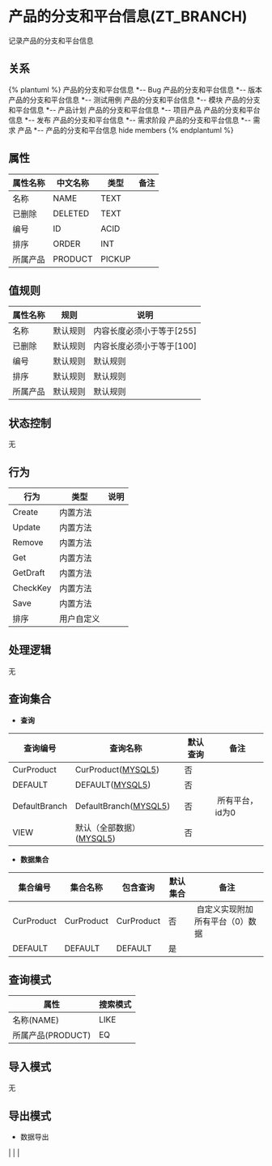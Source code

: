 # 产品的分支和平台信息(ZT_BRANCH)

  记录产品的分支和平台信息

## 关系
{% plantuml %}
产品的分支和平台信息 *-- Bug 
产品的分支和平台信息 *-- 版本 
产品的分支和平台信息 *-- 测试用例 
产品的分支和平台信息 *-- 模块 
产品的分支和平台信息 *-- 产品计划 
产品的分支和平台信息 *-- 项目产品 
产品的分支和平台信息 *-- 发布 
产品的分支和平台信息 *-- 需求阶段 
产品的分支和平台信息 *-- 需求 
产品 *-- 产品的分支和平台信息 
hide members
{% endplantuml %}

## 属性

| 属性名称        |    中文名称    | 类型     |  备注  |
| --------   |------------| -----   |  -------- | 
|名称|NAME|TEXT|&nbsp;|
|已删除|DELETED|TEXT|&nbsp;|
|编号|ID|ACID|&nbsp;|
|排序|ORDER|INT|&nbsp;|
|所属产品|PRODUCT|PICKUP|&nbsp;|

## 值规则
| 属性名称    | 规则    |  说明  |
| --------   |------------| ----- | 
|名称|默认规则|内容长度必须小于等于[255]|
|已删除|默认规则|内容长度必须小于等于[100]|
|编号|默认规则|默认规则|
|排序|默认规则|默认规则|
|所属产品|默认规则|默认规则|

## 状态控制

无


## 行为
| 行为    | 类型    |  说明  |
| --------   |------------| ----- | 
|Create|内置方法|&nbsp;|
|Update|内置方法|&nbsp;|
|Remove|内置方法|&nbsp;|
|Get|内置方法|&nbsp;|
|GetDraft|内置方法|&nbsp;|
|CheckKey|内置方法|&nbsp;|
|Save|内置方法|&nbsp;|
|排序|用户自定义|&nbsp;|

## 处理逻辑
无

## 查询集合

* **查询**

| 查询编号 | 查询名称       | 默认查询 |   备注|
| --------  | --------   | --------   | ----- |
|CurProduct|CurProduct([MYSQL5](../../appendix/query_MYSQL5.md#Branch_CurProduct))|否|&nbsp;|
|DEFAULT|DEFAULT([MYSQL5](../../appendix/query_MYSQL5.md#Branch_Default))|否|&nbsp;|
|DefaultBranch|DefaultBranch([MYSQL5](../../appendix/query_MYSQL5.md#Branch_DefaultBranch))|否|&nbsp;所有平台，id为0|
|VIEW|默认（全部数据）([MYSQL5](../../appendix/query_MYSQL5.md#Branch_View))|否|&nbsp;|

* **数据集合**

| 集合编号 | 集合名称   |  包含查询  | 默认集合 |   备注|
| --------  | --------   | -------- | --------   | ----- |
|CurProduct|CurProduct|CurProduct|否|&nbsp;自定义实现附加所有平台（0）数据|
|DEFAULT|DEFAULT|DEFAULT|是|&nbsp;|

## 查询模式
| 属性      |    搜索模式     |
| --------   |------------|
|名称(NAME)|LIKE|
|所属产品(PRODUCT)|EQ|

## 导入模式
无


## 导出模式
* 数据导出

|
|
|
